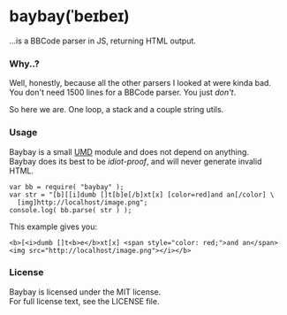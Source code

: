 baybay(ˈbeɪbeɪ)
===============

...is a BBCode parser in JS, returning HTML output.

### Why..?

Well, honestly, because all the other parsers I looked at were kinda bad.  
You don't need 1500 lines for a BBCode parser. You just *don't*.

So here we are. One loop, a stack and a couple string utils.

### Usage

Baybay is a small [UMD](https://github.com/umdjs/umd) module and does not depend on anything.  
Baybay does its best to be *idiot-proof*, and will never generate invalid HTML.

    var bb = require( "baybay" );
    var str = "[b][[i]dumb []t[b]e[/b]xt[x] [color=red]and an[/color] \
      [img]http://localhost/image.png";
    console.log( bb.parse( str ) );

This example gives you:

    <b>[<i>dumb []t<b>e</b>xt[x] <span style="color: red;">and an</span>
    <img src="http://localhost/image.png"></i></b>

### License

Baybay is licensed under the MIT license.  
For full license text, see the LICENSE file.
